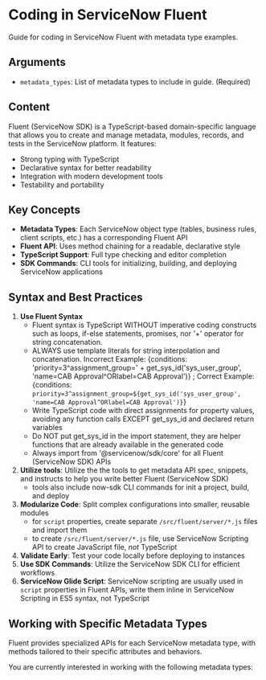 # Coding in ServiceNow Fluent

Guide for coding in ServiceNow Fluent with metadata type examples.

## Arguments

- `metadata_types`: List of metadata types to include in guide. (Required)

## Content

Fluent (ServiceNow SDK) is a TypeScript-based domain-specific language that allows you to create and manage metadata, modules, records, and tests in the ServiceNow platform. It features:

- Strong typing with TypeScript
- Declarative syntax for better readability
- Integration with modern development tools
- Testability and portability

## Key Concepts

- **Metadata Types**: Each ServiceNow object type (tables, business rules, client scripts, etc.) has a corresponding Fluent API
- **Fluent API**: Uses method chaining for a readable, declarative style
- **TypeScript Support**: Full type checking and editor completion
- **SDK Commands**: CLI tools for initializing, building, and deploying ServiceNow applications

## Syntax and Best Practices

1. **Use Fluent Syntax**
    - Fluent syntax is TypeScript WITHOUT imperative coding constructs such as loops, if-else statements, promises, nor '+' operator for string  concatenation.
    - ALWAYS use template literals for string interpolation and concatenation. Incorrect Example: {conditions: 'priority=3^assignment_group=' + get_sys_id('sys_user_group', 'name=CAB Approval^ORlabel=CAB Approval')} ; Correct Example: {conditions: `priority=3^assignment_group=${get_sys_id('sys_user_group', 'name=CAB Approval^ORlabel=CAB Approval')}`}
    - Write TypeScript code with direct assignments for property values, avoiding any function calls EXCEPT get_sys_id and declared return variables
    - Do NOT put get_sys_id in the import statement, they are helper functions that are already available in the generated code
    - Always import from '@servicenow/sdk/core' for all Fluent (ServiceNow SDK) APIs
2. **Utilize tools**: Utilize the the tools to get metadata API spec, snippets, and instructs to help you write better Fluent (ServiceNow SDK)
   - tools also include now-sdk CLI commands for init a project, build, and deploy
3. **Modularize Code**: Split complex configurations into smaller, reusable modules
   - for `script` properties, create separate `/src/fluent/server/*.js` files and import them
   - to create `/src/fluent/server/*.js` file, use ServiceNow Scripting API to create JavaScript file, *not* TypeScript
4. **Validate Early**: Test your code locally before deploying to instances
5. **Use SDK Commands**: Utilize the ServiceNow SDK CLI for efficient workflows
6. **ServiceNow Glide Script**: ServiceNow scripting are usually used in `script` properties in Fluent APIs, write them inline in ServiceNow Scripting in ES5 syntax, not TypeScript

## Working with Specific Metadata Types

Fluent provides specialized APIs for each ServiceNow metadata type, with methods tailored to their specific attributes and behaviors.

You are currently interested in working with the following metadata types:
